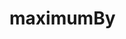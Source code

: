 # maximumBy

<!-- TODO-START
TODO: Fill short description here.

## Type signature

TODO: Fill type signature down below.

```
any ⇒ any
```

## Examples

TODO: List at least one example down below.

```javascript
maximumBy(); // ⇒ TODO
```

## Questions

TODO: List questions that may this function answers.
TODO-END -->
